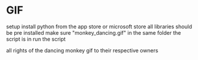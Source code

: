 # GIF
setup
install python from the app store or microsoft store
all libraries should be pre installed
make sure "monkey_dancing.gif" in the same folder the script is in
run the script

all rights of the dancing monkey gif to their respective owners
